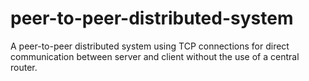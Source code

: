 # peer-to-peer-distributed-system
A peer-to-peer distributed system using TCP connections for direct communication between server and client without the use of a central router.
